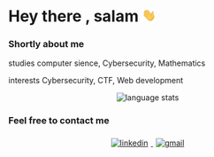 #  Hey there , salam <img src="https://raw.githubusercontent.com/ABSphreak/ABSphreak/master/gifs/Hi.gif" width="5%">

### Shortly about me

  studies computer sience, Cybersecurity, Mathematics
 
  interests Cybersecurity, CTF, Web development



<p align="center">
	<img alt="language stats" src="https://github-readme-stats.vercel.app/api/top-langs?username=1DRvz&theme=dark,CSS&count_private=false&show_icons=true&layout=compact&langs_count=8">
</p>


### Feel free to contact me

<p align="center">
	<a href="https://www.linkedin.com/in/saleembibar/" target="_blank">
		<img alt="linkedin" src="https://img.icons8.com/clouds/100/000000/linkedin.png" style="padding: 5px;" width="10%">
	</a>
	<a href="mailto:salbibar@gmail.com" target="_blank">
		<img alt="gmail" src="https://img.icons8.com/clouds/100/000000/gmail.png" style="padding: 5px;" width="10%">
	</a>
</p>
